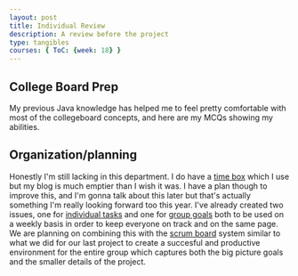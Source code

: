 ```yaml
---
layout: post
title: Individual Review
description: A review before the project
type: tangibles
courses: { ToC: {week: 18} }
---
```



## College Board Prep
My previous Java knowledge has helped me to feel pretty comfortable with most of the collegeboard concepts, and here are my MCQs showing my abilities.




## Organization/planning

Honestly I'm still lacking in this department. I do have a [time box](https://toby-leeder.github.io/CSABlog/ToC) which I use but my blog is much emptier than I wish it was. I have a plan though to improve this, and I'm gonna talk about this later but that's actually something I'm really looking forward too this year. I've already created two issues, one for [individual tasks](https://github.com/John-sCC/jcc_frontend/issues/2) and one for [group goals](https://github.com/John-sCC/jcc_frontend/issues/1) both to be used on a weekly basis in order to keep everyone on track and on the same page. We are planning on combining this with the [scrum board](https://github.com/users/aidenhuynh/projects/4) system similar to what we did for our last project to create a succesful and productive environment for the entire group which captures both the big picture goals and the smaller details of the project. 

##